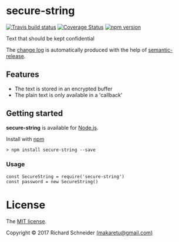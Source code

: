 # secure-string

[![Travis build status](https://travis-ci.org/richardschneider/secure-string.svg)](https://travis-ci.org/richardschneider/secure-string)
[![Coverage Status](https://coveralls.io/repos/github/richardschneider/secure-string/badge.svg?branch=master)](https://coveralls.io/github/richardschneider/secure-string?branch=master)
[![npm version](https://badge.fury.io/js/secure-string.svg)](https://badge.fury.io/js/secure-string) 

Text that should be kept confidential

The [change log](https://github.com/richardschneider/secure-string/releases) is automatically produced with
the help of [semantic-release](https://github.com/semantic-release/semantic-release).

## Features

- The text is stored in an encrypted buffer
- The plain text is only available in a 'callback'

## Getting started

**secure-string** is available for [Node.js](https://nodejs.org).

Install with [npm](http://blog.npmjs.org/post/85484771375/how-to-install-npm)

    > npm install secure-string --save

### Usage

    const SecureString = require('secure-string')
    const password = new SecureString()

# License
The [MIT license](./LICENSE).

Copyright © 2017 Richard Schneider [(makaretu@gmail.com)](mailto:makaretu@gmail.com?subject=secure-string)
